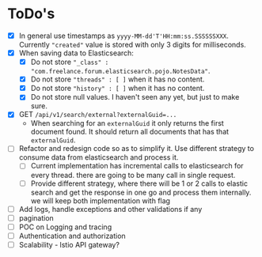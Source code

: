# ToDo's

- [x] In general use timestamps as `yyyy-MM-dd'T'HH:mm:ss.SSSSSSXXX`. Currently `"created"` value is stored with only 3 digits for milliseconds.
- [x] When saving data to Elasticsearch:
  - [x] Do not store `"_class" : "com.freelance.forum.elasticsearch.pojo.NotesData"`.
  - [x] Do not store `"threads" : [ ]` when it has no content.
  - [x] Do not store `"history" : [ ]` when it has no content.
  - [x] Do not store null values. I haven't seen any yet, but just to make sure.
- [x] GET `/api/v1/search/external?externalGuid=...`
  - When searching for an `externalGuid` it only returns the first document found. It should return all documents that has that `externalGuid`.
- [ ] Refactor and redesign code so as to simplify it. Use different strategy to consume data from elasticsearch and process it.
  - [ ] Current implementation has incremental calls to elasticsearch for every thread. there are going to be many call in single request.
  - [ ] Provide different strategy, where there will be 1 or 2 calls to elastic search and get the response in one go and process them
    internally. we will keep both implementation with flag
- [ ] Add logs, handle exceptions and other validations if any
- [ ] pagination
- [ ] POC on Logging and tracing
- [ ] Authentication and authorization
- [ ] Scalability - lstio API gateway?